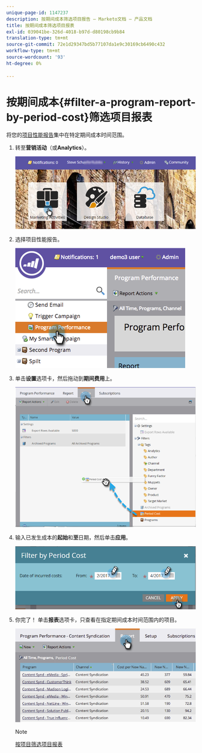 ```yaml
---
unique-page-id: 1147237
description: 按期间成本筛选项目报告 — Marketo文档 — 产品文档
title: 按期间成本筛选项目报表
exl-id: 039041be-326d-4018-b97d-d80198cb9b84
translation-type: tm+mt
source-git-commit: 72e1d29347bd5b77107da1e9c30169cb6490c432
workflow-type: tm+mt
source-wordcount: '93'
ht-degree: 0%

---
```


# 按期间成本{#filter-a-program-report-by-period-cost}筛选项目报表

将您的[项目性能报告](/help/marketo/product-docs/core-marketo-concepts/programs/program-performance-report/create-a-program-performance-report.md)集中在特定期间成本时间范围。

1. 转至&#x200B;**营销活动**（或&#x200B;**Analytics**）。

   ![](assets/login-marketing-activities-1.png)

1. 选择项目性能报告。

   ![](assets/image2014-9-23-16-3a22-3a52.png)

1. 单击&#x200B;**设置**&#x200B;选项卡，然后拖动到&#x200B;**期间费用**&#x200B;上。

   ![](assets/lm-86194-1.png)

1. 输入已发生成本的&#x200B;**起始**&#x200B;和&#x200B;**至**&#x200B;日期，然后单击&#x200B;**应用**。

   ![](assets/lm-86194-2a-hands.png)

1. 你完了！ 单击&#x200B;**报表**&#x200B;选项卡，只查看在指定期间成本时间范围内的项目。

   ![](assets/lm-86194-report-tab.png)

   >[!NOTE]
   >
   >[按项目筛选项目报表](/help/marketo/product-docs/core-marketo-concepts/programs/program-performance-report/filter-a-program-report-by-program.md)
